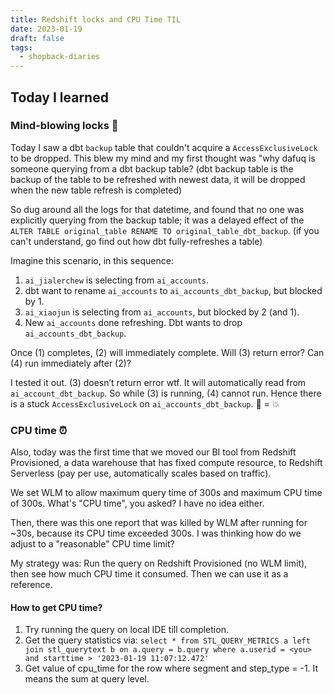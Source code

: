 ```yaml
---
title: Redshift locks and CPU Time TIL
date: 2023-01-19
draft: false
tags:
  - shopback-diaries
---
```

## Today I learned

### Mind-blowing locks 🔐

Today I saw a dbt `backup` table that couldn't acquire a `AccessExclusiveLock` to be dropped. This blew my mind and my first thought was "why dafuq is someone querying from a dbt backup table? (dbt backup table is the backup of the table to be refreshed with newest data, it will be dropped when the new table refresh is completed)

So dug around all the logs for that datetime, and found that no one was explicitly querying from the backup table; it was a delayed effect of the `ALTER TABLE original_table RENAME TO original_table_dbt_backup`. (if you can't understand, go find out how dbt fully-refreshes a table)

Imagine this scenario, in this sequence:

1. `ai_jialerchew` is selecting from `ai_accounts`.
2. dbt want to rename `ai_accounts`  to `ai_accounts_dbt_backup`, but blocked by 1.
3. `ai_xiaojun` is selecting from `ai_accounts`, but blocked by 2 (and 1).
4. New `ai_accounts` done refreshing. Dbt wants to drop `ai_accounts_dbt_backup`.

Once (1) completes, (2) will immediately complete. Will (3) return error? Can (4) run immediately after (2)?

I tested it out. (3) doesn’t return error wtf. It will automatically read from `ai_account_dbt_backup`. So while (3) is running, (4) cannot run. Hence there is a stuck `AccessExclusiveLock` on `ai_accounts_dbt_backup`. 🧠 = 💥


### CPU time ⏰

Also, today was the first time that we moved our BI tool from Redshift Provisioned, a data warehouse that has fixed compute resource, to Redshift Serverless (pay per use, automatically scales based on traffic).

We set WLM to allow maximum query time of 300s and maximum CPU time of 300s. What's "CPU time", you asked? I have no idea either.

Then, there was this one report that was killed by WLM after running for ~30s, because its CPU time exceeded 300s. I was thinking how do we adjust to a "reasonable" CPU time limit?

My strategy was: Run the query on Redshift Provisioned (no WLM limit), then see how much CPU time it consumed. Then we can use it as a reference.

#### How to get CPU time?

1. Try running the query on local IDE till completion.
2. Get the query statistics via: `select * from STL_QUERY_METRICS a left join stl_querytext b on a.query = b.query where a.userid = <you> and starttime > '2023-01-19 11:07:12.472'`
3. Get value of cpu_time for the row where segment and step_type = -1. It means the sum at query level.
